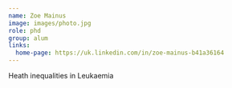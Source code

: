 ```yaml
---
name: Zoe Mainus
image: images/photo.jpg
role: phd
group: alum
links:
  home-page: https://uk.linkedin.com/in/zoe-mainus-b41a36164
---
```


Heath inequalities in Leukaemia
